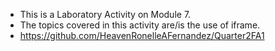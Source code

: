 - This is a Laboratory Activity on Module 7.
 - The topics covered in this activity are/is the use of iframe.
 - https://github.com/HeavenRonelleAFernandez/Quarter2FA1

